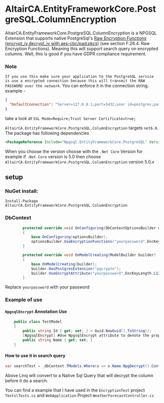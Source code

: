 # AltairCA.EntityFrameworkCore.PostgreSQL.ColumnEncryption

AltairCA.EntityFrameworkCore.PostgreSQL.ColumnEncryption is a NPGSQL Extension that supports native PostgreSql's 
[Raw Encryption Functions (encrypt_iv,decrypt_iv with aes-cbc/pad:pkcs)](https://www.postgresql.org/docs/10/pgcrypto.html) (see section F.26.4. Raw Encryption Functions). 
Meaning this will support search query on encrypted columns. Well, this is good if you have GDPR compliance requirement.

### Note
`If you use this make sure your application to the PostgreSQL service is use a encrypted connection because this will transmit the RAW PASSWORD over the network`. You can enforce it in the connection string. example -
```json
{
  "DefaultConnection": "Server=127.0.0.1;port=5432;user id=postgres;password=postgres;database=AESTester;pooling=true;Encoding=UTF8;SSL Mode=Require;Trust Server Certificate=true;"
}
```
take a look at `SSL Mode=Require;Trust Server Certificate=true;`

`AltairCA.EntityFrameworkCore.PostgreSQL.ColumnEncryption` targets `net6.0`. The package has following dependencies

```xml
<PackageReference Include="Npgsql.EntityFrameworkCore.PostgreSQL" Version="6.0.0" />
```

When you choose the version choose with the `.Net Core` Version for example if `.Net Core` version is 5.0 then choose `AltairCA.EntityFrameworkCore.PostgreSQL.ColumnEncryption` version 5.0.x

## setup

### NuGet install:

`Install-Package AltairCA.EntityFrameworkCore.PostgreSQL.ColumnEncryption`

### DbContext

```c#
        protected override void OnConfiguring(DbContextOptionsBuilder optionsBuilder)
        {
            base.OnConfiguring(optionsBuilder);
            optionsBuilder.UseEncryptionFunctions("yourpassword",EncKeyLength.L128);
        }

        protected override void OnModelCreating(ModelBuilder builder)
        {
            base.OnModelCreating(builder);
            builder.HasPostgresExtension("pgcrypto");
            builder.UseEncryptAttribute("yourpassword",EncKeyLength.L128);
        }
```

Replace `yourpassword` with your password

### Example of use

#### `NpgsqlEncrypt` Annotation Use
```c#
    public class TestModel
    {
        public string Id { get; set; } = Guid.NewGuid().ToString();
        [NpgsqlEncrypt] #Use NpgsqlEncrypt attribute to denote the property must be encrypt in database
        public string Name { get; set; }
    }
```
#### How to use it in search query
```c#
var searchTest = _dbContext.TModels.Where(x => x.Name.NpgDecrypt().Contains("test")).ToList();
```

Above Linq will convert to a Native Sql Query that will decrypt the column before it do a search.

You can find a example that I have used in the `EncryptionTest` project `Tests\Tests.cs` and `WebApplication` Project `WeatherForecastController.cs`